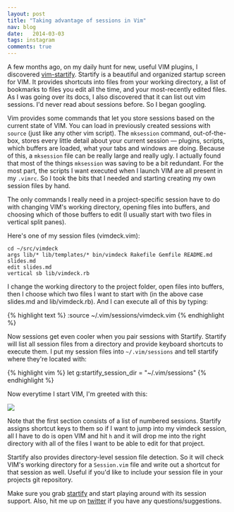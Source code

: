 ```yaml
---
layout: post
title: "Taking advantage of sessions in Vim"
nav: blog
date:   2014-03-03
tags: instagram
comments: true
---
```


A few months ago, on my daily hunt for new, useful VIM plugins, I discovered
[vim-startify](http://github.com/mhinz/vim-startify). Startify is a beautiful
and organized startup screen for VIM. It provides shortcuts into files from
your working directory, a list of bookmarks to files you edit all the time, and
your most-recently edited files. As I was going over its docs, I also
discovered that it can list out vim sessions. I'd never read about sessions
before. So I began googling.

Vim provides some commands that let you store sessions based on the current
state of VIM. You can load in previously created sessions with `source` (just
like any other vim script). The `mksession` command, out-of-the-box, stores every
little detail about your current session &mdash; plugins, scripts, which buffers are
loaded, what your tabs and windows are doing.  Because of this, a `mksession`
file can be really large and really ugly. I actually found that most of the
things `mksession` was saving to be a bit redundant. For the most part, the
scripts I want executed when I launch VIM are all present in my `.vimrc`. So I
took the bits that I needed and starting creating my own session files by hand.

The only commands I really need in a project-specific session have to do with
changing VIM's working directory, opening files into buffers, and choosing
which of those buffers to edit (I usually start with two files in vertical
split panes).

Here's one of my session files (vimdeck.vim):

<div class="highlight">
<pre><code><span class="k">cd</span> ~/src/vimdeck
<span class="k">args</span> lib/* lib/templates/* bin/vimdeck Rakefile Gemfile README.md slides.md
<span class="k">edit</span> slides.md
<span class="k">vertical sb</span> lib/vimdeck.rb</code></pre>
</div>

I change the working directory to the project folder, open files into buffers,
then I choose which two files I want to start with (in the above case slides.md
and lib/vimdeck.rb). And I can execute all of this by typing:

{% highlight text %}
:source ~/.vim/sessions/vimdeck.vim
{% endhighlight %}

Now sessions get even cooler when you pair sessions with Startify. Startify
will list all session files from a directory and provide keyboard shortcuts to
execute them. I put my session files into `~/.vim/sessions` and tell startify
where they're located with:

{% highlight vim %}
let g:startify_session_dir = "~/.vim/sessions"
{% endhighlight %}

Now everytime I start VIM, I'm greeted with this:

![](http://awes0.me/startify.png)

Note that the first section consists of a list of numbered sessions. Startify
assigns shortcut keys to them so if I want to jump into my vimdeck session, all
I have to do is open VIM and hit `h` and it will drop me into the right
directory with all of the files I want to be able to edit for that project.

Startify also provides directory-level session file detection. So it will check VIM's
working directory for a `Session.vim` file and write out a shortcut for that
session as well. Useful if you'd like to include your session file in your
projects git repository.

Make sure you grab [startify](http://github.com/mhinz/vim-startify) and start
playing around with its session support. Also, hit me up on
[twitter](http://twitter.com/tybenz) if you have any questions/suggestions.

